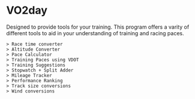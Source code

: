 # VO2day
Designed to provide tools for your training. This program offers a varity of different tools to aid in your understanding of training and racing paces. 

```
> Race time converter
> Altitude Converter
> Pace Calculator
> Training Paces using VDOT
> Training Suggestions
> Stopwatch + Split Adder
> Mileage Tracker
> Performance Ranking
> Track size conversions
> Wind conversions
```
